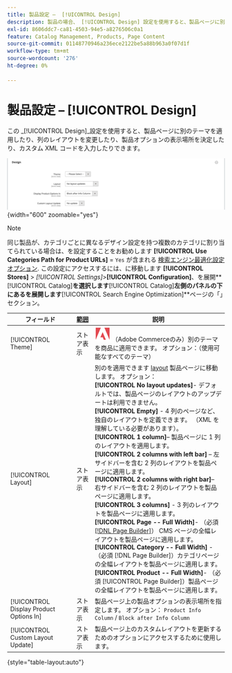 ```yaml
---
title: 製品設定 –  [!UICONTROL Design]
description: 製品の場合、 [!UICONTROL Design] 設定を使用すると、製品ページに別のテーマを適用し、レイアウトを変更できます。
exl-id: 8606ddc7-ca81-4503-94e5-a8276506c0a1
feature: Catalog Management, Products, Page Content
source-git-commit: 01148770946a236ece2122be5a88b963a0f07d1f
workflow-type: tm+mt
source-wordcount: '276'
ht-degree: 0%

---
```


# 製品設定 –  [!UICONTROL Design]

この _[!UICONTROL Design]_設定を使用すると、製品ページに別のテーマを適用したり、列のレイアウトを変更したり、製品オプションの表示場所を決定したり、カスタム XML コードを入力したりできます。

![デザイン](./assets/product-design-ee.png){width="600" zoomable="yes"}

>[!NOTE]
>
>同じ製品が、カテゴリごとに異なるデザイン設定を持つ複数のカテゴリに割り当てられている場合は、を設定することをお勧めします **[!UICONTROL Use Categories Path for Product URLs]** = `Yes` が含まれる [検索エンジン最適化設定オプション](../configuration-reference/catalog/catalog.md#search-engine-optimization). この設定にアクセスするには、に移動します  **[!UICONTROL Stores]** > _[!UICONTROL Settings]_>**[!UICONTROL Configuration]**、を展開&#x200B;**[!UICONTROL Catalog]**を選択します&#x200B;**[!UICONTROL Catalog]**左側のパネルの下にあるを展開します&#x200B;**[!UICONTROL Search Engine Optimization]**ページの「」セクション。

| フィールド | [範囲](../getting-started/websites-stores-views.md#scope-settings) | 説明 |
|---|---|----|
| [!UICONTROL Theme] | ストア表示 | ![Adobe Commerce](../assets/adobe-logo.svg) （Adobe Commerceのみ）別のテーマを商品に適用できます。 オプション：（使用可能なすべてのテーマ） |
| [!UICONTROL Layout] | ストア表示 | 別のを適用できます [layout](../content-design/page-layout.md) 製品ページに移動します。 オプション： <br/>**[!UICONTROL No layout updates]**- デフォルトでは、製品ページのレイアウトのアップデートは利用できません。<br/>**[!UICONTROL Empty]** - 4 列のページなど、独自のレイアウトを定義できます。 （XML を理解している必要があります）。 <br/>**[!UICONTROL 1 column]**– 製品ページに 1 列のレイアウトを適用します。<br/>**[!UICONTROL 2 columns with left bar]**  – 左サイドバーを含む 2 列のレイアウトを製品ページに適用します。 <br/>**[!UICONTROL 2 columns with right bar]**– 右サイドバーを含む 2 列のレイアウトを製品ページに適用します。<br/>**[!UICONTROL 3 columns]** - 3 列のレイアウトを製品ページに適用します。 <br/>**[!UICONTROL Page -- Full Width]**- （必須 [[!DNL Page Builder]](../page-builder/introduction.md)） CMS ページの全幅レイアウトを製品ページに適用します。<br/>**[!UICONTROL Category -- Full Width]** - （必須 [!DNL Page Builder]）カテゴリページの全幅レイアウトを製品ページに適用します。 <br/>**[!UICONTROL Product -- Full Width]**- （必須 [!UICONTROL Page Builder]）製品ページの全幅レイアウトを製品ページに適用します。 |
| [!UICONTROL Display Product Options In] | ストア表示 | 製品ページ上の製品オプションの表示場所を指定します。 オプション： `Product Info Column` / `Block after Info Column` |
| [!UICONTROL Custom Layout Update] | ストア表示 | 製品ページ上のカスタムレイアウトを更新するためのオプションにアクセスするために使用します。 |

{style="table-layout:auto"}
